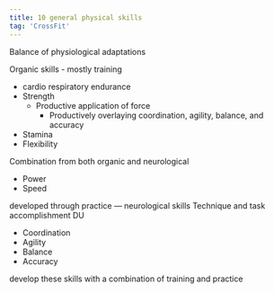```yaml
---
title: 10 general physical skills
tag: 'CrossFit'
---
```


Balance of physiological adaptations

Organic skills - mostly training
- cardio respiratory endurance
- Strength
	- Productive application of force
		- Productively overlaying coordination, agility, balance, and accuracy
- Stamina
- Flexibility

Combination from both organic and neurological
- Power
- Speed

developed through practice — neurological skills
Technique and task accomplishment
DU
- Coordination
- Agility
- Balance
- Accuracy

develop these skills with a combination of training and practice